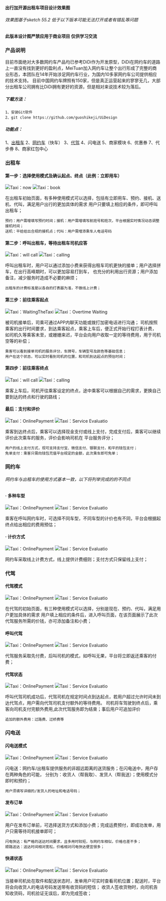 #### 出行加开源出租车项目设计效果图
###### 效果图基于sketch 55.2 低于以下版本可能无法打开或者有错乱等问题
#### 此版本设计图严禁应用于商业项目 仅供学习交流

### 产品说明

目前市面绝对大多数网约车产品均已参考DiDi作为开发原型，DiDi在网约车的道路上一直没有找到更好的盈利点，MeiTuan加入网约车让整个出行形成了完整的商业形态，本团队在14年开始涉足网约车行业，为国内10多家网约车公司提供相应的技术支持。
目前中国网约车牌照有150家，但是真正运营起来的寥寥无几，大部分出租车公司拥有比DiDi拥有更好的资源，但是相对来说技术较为落后。

##### 下载方法：
```
1、安装Git软件
2、git clone https://github.com/guoshikeji/UiDesign
```
##### 功能点：
1、[出租车](#出租车)
2、[网约车](#网约车)（快车）
3、[代驾](代驾)
4、闪电送
5、商家模块
6、优惠券
7、代步券
8、商家红包中心

### 出租车
#### 第一步：选择使用模式及确认起点、终点（此例：立即用车）
![](cxjPassengerDesign/travellingMode/taxi&net_car/01Taxi.png "Taxi：now") ![](cxjPassengerDesign/travellingMode/taxi&net_car/01BookATaxi.png "Taxi：book") 

在出租车初始页面，有多种使用模式可以选择，包括有立即用车、预约、接机、送机、代叫，满足用户出行的更加具体的需求
用户只要填上相应的条件，即可呼叫出租车；

    预约：用户需增填写预约时间；接机：用户需增填写航班号和班次，平台根据实时情况动态调整接机时间；
    送机：平给给出合规的接机点；代叫：用户需增添乘车人电话号码

 
#### 第二步：呼叫出租车，等待出租车司机应答
![](cxjPassengerDesign/travellingMode/taxi&net_car/02CallaTaxi.png "Taxi：will call") ![](cxjPassengerDesign/travellingMode/taxi&net_car/02CallingTaxis.png "Taxi：calling") 

呼叫出租车时，用户可以通过添加小费来获得出租车司机更快的接单；用户选择拼车，在出行高峰期时，可以更加容易打到车，
也充分的利用出行资源；用户添加备注，减少服务时造成不必要的麻烦；

    出租车的计费标准是以各自的打表器为准，不做线上计费；
    

#### 第三步：前往乘客起点
![](cxjPassengerDesign/travellingMode/taxi&net_car/03_00WaitingTheTaxi.png "Taxi：WaitingTheTaxi") ![](cxjPassengerDesign/travellingMode/taxi&net_car/03_00OvertimeWaiting.png "Taxi：Overtime Waiting") 

被司机接单后，司乘可通过APP内聊天功能或拨打加密电话进行沟通；
司机按照乘客的出行时间要求，到达乘客起点，乘客上车后，便正式开始行程打表计费，
如司机久等乘客未至，或姗姗来迟，平台会向用户收取一定的等待费用，用于司机空等的补偿；

    乘客可以看到接单司机的服务评分，车牌号，车辆型号及颜色等基础信息；
    用户在这个状态，可以实时看到司机的位置，和司机到达起点的预估时间；

#### 第四步：前往乘客终点
![](cxjPassengerDesign/travellingMode/taxi&net_car/03_01DriveToDestination(taxi).png "Taxi：will call") ![](cxjPassengerDesign/travellingMode/taxi&net_car/03_00ChooseRoutes.png "Taxi：calling") 

乘客上车后，司机开往乘客设定的终点，途中乘客可以根据自己的需求，更换自己要到达的终点和行驶的路线；


#### 最后：支付和评价
![](cxjPassengerDesign/travellingMode/taxi&net_car/04OnlinePayment(taxi).png "Taxi：OnlinePayment") ![](cxjPassengerDesign/travellingMode/taxi&net_car/04ServiceEvaluatio.png "Taxi：Service Evaluatio") 

乘客到达终点后，乘客可以选择现金支付或线上支付，完成支付后，乘客可以继续评价此次乘车的服务，评价会影响司机在
平台服务评分；

    用户的线上支付方式，现可支持支付宝、微信支付、银联支付，和平的钱包支付；
    免单支付：乘客只需向钱包充值平台规定的金额，此次乘车即可免单；

### 网约车
###### 网约车与出租车的使用方式基本一致，以下将列举完成的的不同点
#### · 多种车型
![](cxjPassengerDesign/travellingMode/taxi&net_car/02VariousTypesOfNet_car.png "Taxi：OnlinePayment") ![](cxjPassengerDesign/travellingMode/taxi&net_car/02EstimatedFeeDetails.png "Taxi：Service Evaluatio") 

乘客在呼叫网约车时，可选择不同车型，不同车型的计价也有不同，平台会根据起终点给出相应的费用预估；


#### · 计价方式
![](cxjPassengerDesign/travellingMode/taxi&net_car/04OnlinePayment(net_car).png "Taxi：OnlinePayment") ![](cxjPassengerDesign/travellingMode/taxi&net_car/03_01DriveToDestination(net_car).png "Taxi：Service Evaluatio") 

网约车采取线上计费方式，线上提供计费细则；支付方式只保留线上支付；

### 代驾
#### 代驾模式
![](cxjPassengerDesign/travellingMode/designatedDriver/DesignatedDriver.png "Taxi：OnlinePayment") ![](cxjPassengerDesign/travellingMode/designatedDriver/CallADriver.png "Taxi：Service Evaluatio") 

在代驾的初始页面，有三种使用模式可以选择，分别是现在、预约、代叫，满足用户更加具体的需求
用户填上相应的条件后，进入呼叫页面，在该页面展示了此次代驾服务所需的价钱，亦可添加备注和小费；
 
 #### 呼叫代驾
 ![](cxjPassengerDesign/travellingMode/designatedDriver/OnlinePayment.png "Taxi：OnlinePayment") ![](cxjPassengerDesign/travellingMode/designatedDriver/calling.png  "Taxi：Service Evaluatio") 

代驾服务采取先付费，后叫司机的模式，如呼叫无果，平台将立即返还乘客的付费；
 
#### 代驾状态
 ![](cxjPassengerDesign/travellingMode/designatedDriver/driving01.png "Taxi：OnlinePayment") ![](cxjPassengerDesign/travellingMode/designatedDriver/driving02.png  "Taxi：Service Evaluatio") 

呼叫代驾司机成功后，代驾司机在规定时间点到达起点，若用户超过允许时间未到达代驾点，用户需向代驾司机支付额外的等待费用。
司机将车驾驶到终点后，乘客向司机支付完额外费用,此次代驾服务即为结束；事后用户可追加评价
    
    追加的额外费用：过路费、过桥费等
 
### 闪电送
#### 闪电送模式
![](cxjPassengerDesign/travellingMode/FastDelivery/BookFastDelivery.png "Taxi：OnlinePayment") ![](cxjPassengerDesign/travellingMode/FastDelivery/TypeOfGoods.png  "Taxi：Service Evaluatio") 

闪电送：网约车/出租车提供服务的非超远距离的送货服务；在闪电送中，用户存在两种角色的可能，
分别为：收货人（帮我取）、发货人（帮我送）；使用模式分即时和预约；

    用户须填写详细的/发货人的地址和电话号码；
    
#### 发布订单
![](cxjPassengerDesign/travellingMode/FastDelivery/ChooseDeliveryTypes.png "Taxi：OnlinePayment") ![](cxjPassengerDesign/travellingMode/FastDelivery/OnlinePayment.png  "Taxi：Service Evaluatio") 

用户在发布订单前，可选择送货方式和添加小费；完成运费预付，即成功发单，用户只需等待司机接单即可；
    
    闪电快达：有严格的送达时间要求，且多用时较短，与网约车相似，价格也差不多；
    顺路送达：送达时间相对宽松，价格相对闪电快达便宜很多；

    
#### 快递状态
![](cxjPassengerDesign/travellingMode/FastDelivery/Calling.png "Taxi：OnlinePayment") ![](cxjPassengerDesign/travellingMode/FastDelivery/Delivering.png  "Taxi：Service Evaluatio") 

当接单司机处在取件和配送状态时，发单用户可实时查看司机位置；配送时，平台将会向收货人的电话号码发送带有收货码的短信；
收货人签收货物时，向司机告知收货码，司机验证无误后，即为完成签收；










